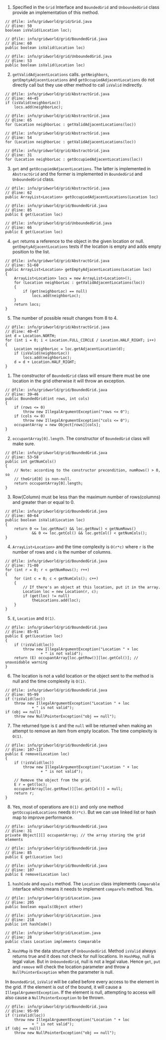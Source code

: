 1. Specified in the `Grid` Interface and `BoundedGrid` and `UnboundedGrid` class provide an implementation of this method.

```
// @file: info/gridworld/grid/Grid.java
// @line: 50
boolean isValid(Location loc);

// @file: info/gridworld/grid/BoundedGrid.java
// @line: 60
public boolean isValid(Location loc)

// @file: info/gridworld/grid/UnboundedGrid.java
// @line: 53
public boolean isValid(Location loc)
```

2. `getValidAdjacentLocations` calls. `getNeighbors`, `getEmptyAdjacentLocations` and `getOccupiedAdjacentLocations` do not directly call but they use other method to call `isValid` indirectly.

```
// @file: info/gridworld/grid/AbstractGrid.java
// @line: 44~45
if (isValid(neighborLoc))
    locs.add(neighborLoc);

// @file: info/gridworld/grid/AbstractGrid.java
// @line: 65
for (Location neighborLoc : getValidAdjacentLocations(loc))

// @file: info/gridworld/grid/AbstractGrid.java
// @line: 54
for (Location neighborLoc : getValidAdjacentLocations(loc))

// @file: info/gridworld/grid/AbstractGrid.java
// @line: 31
for (Location neighborLoc : getOccupiedAdjacentLocations(loc))
```


3. `get` and `getOccupiedAdjacentLocations`. The latter is implemented in `AbstractGrid` and the former is implemented in `BoundedGrid` and `UnboundedGrid` class.

```
// @file: info/gridworld/grid/AbstractGrid.java
// @line: 62
public ArrayList<Location> getOccupiedAdjacentLocations(Location loc)

// @file: info/gridworld/grid/BoundedGrid.java
// @line: 85
public E get(Location loc)

// @file: info/gridworld/grid/UnboundedGrid.java
// @line: 66
public E get(Location loc)
```

4. `get` returns a reference to the object in the given location or null. `getEmptyAdjacentLocations` tests if the location is empty and adds empty position to the list.

```
// @file: info/gridworld/grid/AbstractGrid.java
// @line: 51~60
public ArrayList<Location> getEmptyAdjacentLocations(Location loc)
{
    ArrayList<Location> locs = new ArrayList<Location>();
    for (Location neighborLoc : getValidAdjacentLocations(loc))
    {
        if (get(neighborLoc) == null)
            locs.add(neighborLoc);
    }
    return locs;
}
```

5. The number of possible result changes from 8 to 4.

```
// @file: info/gridworld/grid/AbstractGrid.java
// @line: 40~47
int d = Location.NORTH;
for (int i = 0; i < Location.FULL_CIRCLE / Location.HALF_RIGHT; i++)
{
    Location neighborLoc = loc.getAdjacentLocation(d);
    if (isValid(neighborLoc))
        locs.add(neighborLoc);
    d = d + Location.HALF_RIGHT;
}
```

1. The constructor of `BoundedGrid` class will ensure there must be one location in the grid otherwise it will throw an exception.

```
// @file: info/gridworld/grid/BoundedGrid.java
// @line: 39~46
public BoundedGrid(int rows, int cols)
{
    if (rows <= 0)
        throw new IllegalArgumentException("rows <= 0");
    if (cols <= 0)
        throw new IllegalArgumentException("cols <= 0");
    occupantArray = new Object[rows][cols];
}
```

2. `occupantArray[0].length`. The constructor of `BoundedGrid` class will make sure.

```
// @file: info/gridworld/grid/BoundedGrid.java
// @line: 53~58
public int getNumCols()
{
    // Note: according to the constructor precondition, numRows() > 0, so
    // theGrid[0] is non-null.
    return occupantArray[0].length;
}
```


3. Row(Column) must be less than the maximum number of rows(columns) and greater than or equal to 0.

```
// @file: info/gridworld/grid/BoundedGrid.java
// @line: 60~64
public boolean isValid(Location loc)
{
    return 0 <= loc.getRow() && loc.getRow() < getNumRows()
            && 0 <= loc.getCol() && loc.getCol() < getNumCols();
}
```

4. `ArrayList<Location>` and the time complexity is `O(r*c)` where `r` is the number of rows and `c` is the number of columns.

```
// @file: info/gridworld/grid/BoundedGrid.java
// @line: 71~80
for (int r = 0; r < getNumRows(); r++)
{
    for (int c = 0; c < getNumCols(); c++)
    {
        // If there's an object at this location, put it in the array.
        Location loc = new Location(r, c);
        if (get(loc) != null)
            theLocations.add(loc);
    }
}
```


5. `E`, `Location` and `O(1)`.

```
// @file: info/gridworld/grid/BoundedGrid.java
// @line: 85~91
public E get(Location loc)
{
    if (!isValid(loc))
        throw new IllegalArgumentException("Location " + loc
                + " is not valid");
    return (E) occupantArray[loc.getRow()][loc.getCol()]; // unavoidable warning
}
```

6. The location is not a valid location or the object sent to the method is null and the time complexity is `O(1)`.

```
// @file: info/gridworld/grid/BoundedGrid.java
// @line: 95~99
if (!isValid(loc))
    throw new IllegalArgumentException("Location " + loc
            + " is not valid");
if (obj == null)
    throw new NullPointerException("obj == null");
```

7. The returned type is `E` and the `null` will be returned when making an attempt to remove an item from empty location. The time complexity is `O(1)`.

```
// @file: info/gridworld/grid/BoundedGrid.java
// @line: 107~117
public E remove(Location loc)
{
    if (!isValid(loc))
        throw new IllegalArgumentException("Location " + loc
                + " is not valid");
    
    // Remove the object from the grid.
    E r = get(loc);
    occupantArray[loc.getRow()][loc.getCol()] = null;
    return r;
}
```

8. Yes, most of operations are `O(1)` and only one method `getOccupiedLocations` needs `O(r*c)`. But we can use linked list or hash map to improve performance.

```
// @file: info/gridworld/grid/BoundedGrid.java
// @line: 31
private Object[][] occupantArray; // the array storing the grid elements

// @file: info/gridworld/grid/BoundedGrid.java
// @line: 85
public E get(Location loc)

// @file: info/gridworld/grid/BoundedGrid.java
// @line: 107
public E remove(Location loc)
```


1. `hashCode` and `equals` method. The `Location` class implements `Comparable` interface which means it needs to implement `compareTo` method. Yes.

```
// @file: info/gridworld/grid/Location.java
// @line: 205
public boolean equals(Object other)

// @file: info/gridworld/grid/Location.java
// @line: 218
public int hashCode()

// @file: info/gridworld/grid/Location.java
// @line: 28
public class Location implements Comparable
```


2. `HashMap` is the data structure of `UnboundedGrid`. Method `isValid` always
returns true and it does not check for null locations. In `HashMap`, null is legal value.
But in `UnboundedGrid`, null is not a legal value. Hence `get`, `put` and `remove` will check the location parameter and throw a `NullPointerException` when the parameter is null.


In `BoundedGrid`, `isValid` will be called before every access to the element in the grid. If the element is out of the bound, it will cause a `IllegalArgumentException`. If the element is null, attempting to access will also cause a `NullPointerException` to be thrown. 

```
// @file: info/gridworld/grid/BoundedGrid.java
// @line: 95~99
if (!isValid(loc))
    throw new IllegalArgumentException("Location " + loc
            + " is not valid");
if (obj == null)
    throw new NullPointerException("obj == null");
```